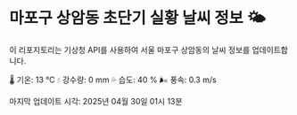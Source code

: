 
# 마포구 상암동 초단기 실황 날씨 정보 🌤️

이 리포지토리는 기상청 API를 사용하여 서울 마포구 상암동의 날씨 정보를 업데이트합니다. 

🌡️ 기온: 13 ℃
💧 강수량: 0 mm
💦 습도: 40 %
🌬️ 풍속: 0.3 m/s

마지막 업데이트 시각: 2025년 04월 30일 01시 13분    
